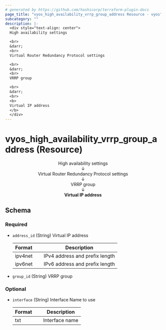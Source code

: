 ```yaml
---
# generated by https://github.com/hashicorp/terraform-plugin-docs
page_title: "vyos_high_availability_vrrp_group_address Resource - vyos"
subcategory: ""
description: |-
  <div style="text-align: center">
  High availability settings

  <br>
  &darr;
  <br>
  Virtual Router Redundancy Protocol settings

  <br>
  &darr;
  <br>
  VRRP group

  <br>
  &darr;
  <br>
  <b>
  Virtual IP address
  </b>
  </div>
---
```


# vyos_high_availability_vrrp_group_address (Resource)

<div style="text-align: center">
High availability settings

<br>
&darr;
<br>
Virtual Router Redundancy Protocol settings

<br>
&darr;
<br>
VRRP group

<br>
&darr;
<br>
<b>
Virtual IP address
</b>
</div>



<!-- schema generated by tfplugindocs -->
## Schema

### Required

- `address_id` (String) Virtual IP address

    |  Format &emsp; | Description  |
    |----------|---------------|
    |  ipv4net  &emsp; |  IPv4 address and prefix length  |
    |  ipv6net  &emsp; |  IPv6 address and prefix length  |
- `group_id` (String) VRRP group

### Optional

- `interface` (String) Interface Name to use

    |  Format &emsp; | Description  |
    |----------|---------------|
    |  txt  &emsp; |  Interface name  |
